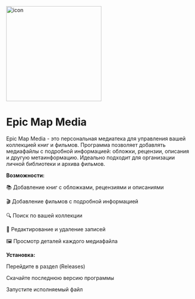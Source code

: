 <img width="256" height="256" alt="icon" src="https://github.com/user-attachments/assets/d1df70a9-c58e-4d0b-92c3-2b6bddb0fad6" />



# Epic Map Media

Epic Map Media - это персональная медиатека для управления вашей коллекцией книг и фильмов. Программа позволяет добавлять медиафайлы с подробной информацией: обложки, рецензии, описания и другую метаинформацию. Идеально подходит для организации личной библиотеки и архива фильмов.

**Возможности:**

📚 Добавление книг с обложками, рецензиями и описаниями

🎬 Добавление фильмов с подробной информацией

🔍 Поиск по вашей коллекции

📝 Редактирование и удаление записей

🖼️ Просмотр деталей каждого медиафайла

**Установка:**

Перейдите в раздел (Releases)

Скачайте последнюю версию программы

Запустите исполняемый файл

